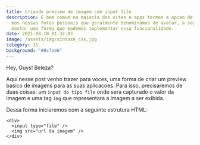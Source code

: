 ```yaml
---
title: Criando preview de imagem com input file
description: E bem comum na maioria dos sites e apps termos a opcao de colocar
  mos nossas fotos pessoais que geralmente denominamos de avatar, a seguir vou
  mostar uma forma que podemos implementar essa funcionalidade.
date: 2021-08-18 01:32:03
image: /assets/img/sintaxe_css.jpg
category: JS
background: "#8c7ae6"
---
```

Hey, Guys! Beleza?

Aqui nesse post venho trazer para voces, uma forma de criar um preview basico de imagens para as suas aplicacoes. Para isso, precisaremos de duas coisas: um `input do tipo file` onde sera capturado o valor da imagem e uma tag `img` que representara a imagem a ser exibida.

Dessa forma iniciaremos com a seguinte estrutura HTML:

```
<div>
  <input type="file" />
  <img src="url da imagem" />
</div>
```